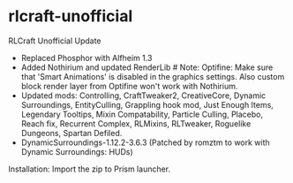 # rlcraft-unofficial
RLCraft Unofficial Update

- Replaced Phosphor with Alfheim 1.3
- Added Nothirium and updated RenderLib # Note: Optifine: Make sure that 'Smart Animations' is disabled in the graphics settings. Also custom block render layer from Optifine won't work with Nothirium.
- Updated mods: Controlling, CraftTweaker2, CreativeCore, Dynamic Surroundings, EntityCulling, Grappling hook mod, Just Enough Items, Legendary Tooltips, Mixin Compatability, Particle Culling, Placebo, Reach fix, Recurrent Complex, RLMixins, RLTweaker, Roguelike Dungeons, Spartan Defiled.
- DynamicSurroundings-1.12.2-3.6.3 (Patched by romztm to work with Dynamic Surroundings: HUDs)

Installation:
Import the zip to Prism launcher.
